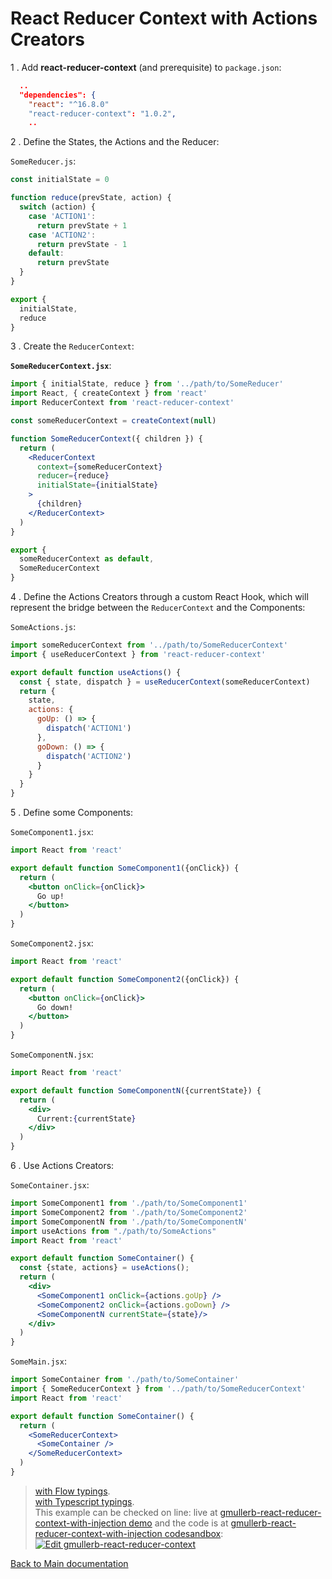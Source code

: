 # React Reducer Context with Actions Creators

1 . Add **react-reducer-context** (and prerequisite) to `package.json`:

```json
  ..
  "dependencies": {
    "react": "^16.8.0"
    "react-reducer-context": "1.0.2",
    ..
```

2 . Define the States, the Actions and the Reducer:

`SomeReducer.js`:

```js
const initialState = 0

function reduce(prevState, action) {
  switch (action) {
    case 'ACTION1':
      return prevState + 1
    case 'ACTION2':
      return prevState - 1
    default:
      return prevState
  }
}

export {
  initialState,
  reduce
}
```

3 . Create the `ReducerContext`:

**`SomeReducerContext.jsx`**:

```jsx
import { initialState, reduce } from '../path/to/SomeReducer'
import React, { createContext } from 'react'
import ReducerContext from 'react-reducer-context'

const someReducerContext = createContext(null)

function SomeReducerContext({ children }) {
  return (
    <ReducerContext
      context={someReducerContext}
      reducer={reduce}
      initialState={initialState}
    >
      {children}
    </ReducerContext>
  )
}

export {
  someReducerContext as default,
  SomeReducerContext
}
```

4 . Define the Actions Creators through a custom React Hook, which will represent the bridge between the `ReducerContext` and the Components:

`SomeActions.js`:

```js
import someReducerContext from '../path/to/SomeReducerContext'
import { useReducerContext } from 'react-reducer-context'

export default function useActions() {
  const { state, dispatch } = useReducerContext(someReducerContext)
  return {
    state,
    actions: {
      goUp: () => {
        dispatch('ACTION1')
      },
      goDown: () => {
        dispatch('ACTION2')
      }
    }
  }
}
```

5 . Define some Components:

`SomeComponent1.jsx`:

```jsx
import React from 'react'

export default function SomeComponent1({onClick}) {
  return (
    <button onClick={onClick}>
      Go up!
    </button>
  )
}
```

`SomeComponent2.jsx`:

```jsx
import React from 'react'

export default function SomeComponent2({onClick}) {
  return (
    <button onClick={onClick}>
      Go down!
    </button>
  )
}
```

`SomeComponentN.jsx`:

```jsx
import React from 'react'

export default function SomeComponentN({currentState}) {
  return (
    <div>
      Current:{currentState}
    </div>
  )
}
```

6 . Use Actions Creators:

`SomeContainer.jsx`:

```jsx
import SomeComponent1 from './path/to/SomeComponent1'
import SomeComponent2 from './path/to/SomeComponent2'
import SomeComponentN from './path/to/SomeComponentN'
import useActions from "./path/to/SomeActions"
import React from 'react'

export default function SomeContainer() {
  const {state, actions} = useActions();
  return (
    <div>
      <SomeComponent1 onClick={actions.goUp} />
      <SomeComponent2 onClick={actions.goDown} />
      <SomeComponentN currentState={state}/>
    </div>
  )
}
```

`SomeMain.jsx`:

```jsx
import SomeContainer from './path/to/SomeContainer'
import { SomeReducerContext } from '../path/to/SomeReducerContext'
import React from 'react'

export default function SomeContainer() {
  return (
    <SomeReducerContext>
      <SomeContainer />
    </SomeReducerContext>
  )
}
```

> [with Flow typings](with-actions-creators-and-flow-typings.md).  
> [with Typescript typings](with-actions-creators-and-ts-typings.md).  
> This example can be checked on line: live at [gmullerb-react-reducer-context-with-injection demo](https://gu0yu.csb.app/) and the code is at [gmullerb-react-reducer-context-with-injection codesandbox](https://codesandbox.io/s/gmullerb-react-reducer-context-with-actions-creators-gu0yu?module=%2Fsrc%2FSomeReducerContext.jsx):  
[![Edit gmullerb-react-reducer-context](https://codesandbox.io/static/img/play-codesandbox.svg)](https://codesandbox.io/s/gmullerb-react-reducer-context-with-actions-creators-gu0yu?module=%2Fsrc%2FSomeReducerContext.jsx)


[Back to Main documentation](../README.md)
